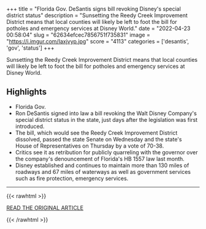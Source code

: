 +++
title = "Florida Gov. DeSantis signs bill revoking Disney's special district status"
description = "Sunsetting the Reedy Creek Improvement District means that local counties will likely be left to foot the bill for potholes and emergency services at Disney World."
date = "2022-04-23 00:58:04"
slug = "62634efcec7856751f735831"
image = "https://i.imgur.com/Iaxjvyp.jpg"
score = "4113"
categories = ['desantis', 'gov', 'status']
+++

Sunsetting the Reedy Creek Improvement District means that local counties will likely be left to foot the bill for potholes and emergency services at Disney World.

## Highlights

- Florida Gov.
- Ron DeSantis signed into law a bill revoking the Walt Disney Company's special district status in the state, just days after the legislation was first introduced.
- The bill, which would see the Reedy Creek Improvement District dissolved, passed the state Senate on Wednesday and the state's House of Representatives on Thursday by a vote of 70-38.
- Critics see it as retribution for publicly quarreling with the governor over the company's denouncement of Florida's HB 1557 law last month.
- Disney established and continues to maintain more than 130 miles of roadways and 67 miles of waterways as well as government services such as fire protection, emergency services.

---

{{< rawhtml >}}
  <p class="article-category">
    <a target="_blank" href="https://www.cnbc.com/2022/04/22/florida-gov-desantis-signs-bill-revoking-disneys-special-district-status.html">READ THE ORIGINAL ARTICLE</a>
  </p>
{{< /rawhtml >}}
